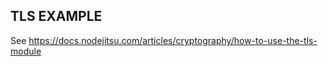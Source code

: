 TLS EXAMPLE
-----------

See https://docs.nodejitsu.com/articles/cryptography/how-to-use-the-tls-module
